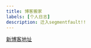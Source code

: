 ```yaml
---
title: 博客搬家
labels: [个人日志]
description: 迁入segmentfault!!
---
```

[新博客地址](http://segmentfault.com/blog/leuisken)